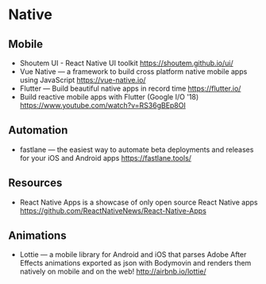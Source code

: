 # Native

## Mobile

* Shoutem UI - React Native UI toolkit
  https://shoutem.github.io/ui/
* Vue Native — a framework to build cross platform native mobile apps using JavaScript
  https://vue-native.io/
* Flutter — Build beautiful native apps in record time
  https://flutter.io/
* Build reactive mobile apps with Flutter (Google I/O '18)
  https://www.youtube.com/watch?v=RS36gBEp8OI

## Automation

* fastlane —  the easiest way to automate beta deployments and releases for your iOS and Android apps
  https://fastlane.tools/

## Resources

* React Native Apps is a showcase of only open source React Native apps
  https://github.com/ReactNativeNews/React-Native-Apps
  
## Animations

* Lottie — a mobile library for Android and iOS that parses Adobe After Effects animations exported as json with Bodymovin and renders them natively on mobile and on the web!
  http://airbnb.io/lottie/
